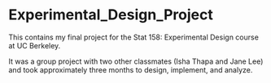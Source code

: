 # Experimental_Design_Project

This contains my final project for the Stat 158: Experimental Design course at UC Berkeley.

It was a group project with two other classmates (Isha Thapa and Jane Lee) and took approximately three months to design,
implement, and analyze.
